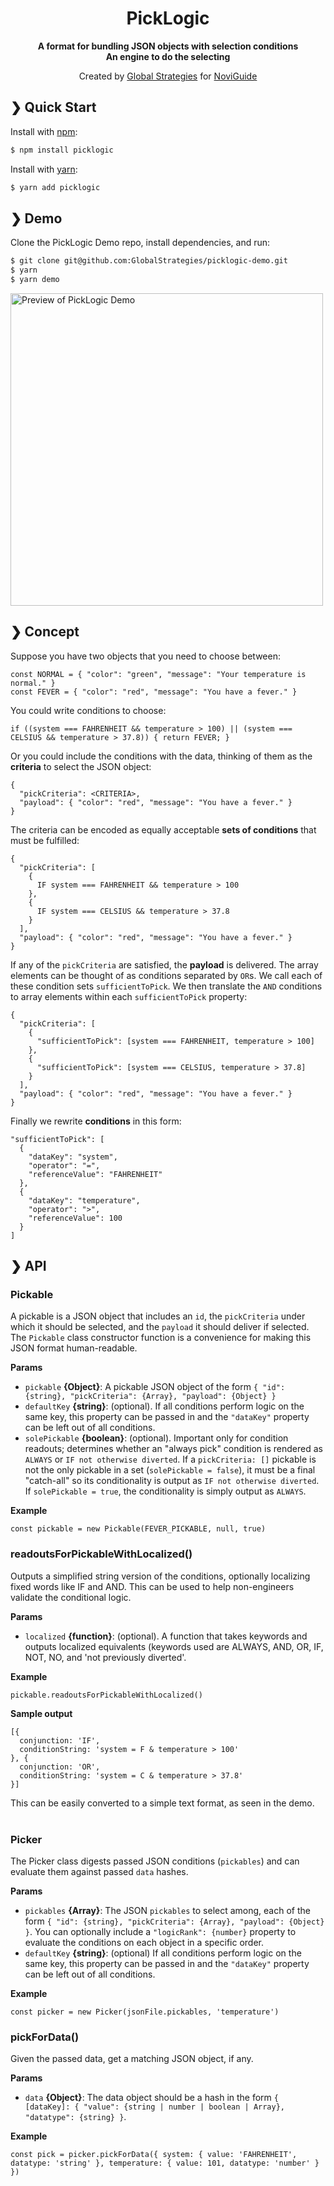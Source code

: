 <h1 align="center">PickLogic</h1>

<p align="center">
    <b>A format for bundling JSON objects with selection conditions</br>An engine to do the selecting</b>
<br>
</p>
<p align="center">
    Created by <a href='https://www.globalstrategies.org'>Global Strategies</a> for <a href='https://www.noviguide.com'>NoviGuide</a>
<br>
</p>

## ❯ Quick Start
Install with [npm](https://www.npmjs.com/):

```sh
$ npm install picklogic
```
Install with [yarn](https://yarnpkg.com/en/):
```sh
$ yarn add picklogic
```

## ❯ Demo
Clone the PickLogic Demo repo, install dependencies, and run:

```sh
$ git clone git@github.com:GlobalStrategies/picklogic-demo.git
$ yarn
$ yarn demo
```
<img src="https://i.imgur.com/sIJW28X.png" alt="Preview of PickLogic Demo" width="500"/>

## ❯ Concept
Suppose you have two objects that you need to choose between:

    const NORMAL = { "color": "green", "message": "Your temperature is normal." }
    const FEVER = { "color": "red", "message": "You have a fever." }
You could write conditions to choose:

`if ((system === FAHRENHEIT && temperature > 100) || (system === CELSIUS && temperature > 37.8)) { return FEVER; }`

Or you could include the conditions with the data, thinking of them as the **criteria** to select the JSON object:

    {
      "pickCriteria": <CRITERIA>,
      "payload": { "color": "red", "message": "You have a fever." }
    }
The criteria can be encoded as equally acceptable **sets of conditions** that must be fulfilled:

    {
      "pickCriteria": [
        {
          IF system === FAHRENHEIT && temperature > 100
        },
        {
          IF system === CELSIUS && temperature > 37.8
        }
      ],
      "payload": { "color": "red", "message": "You have a fever." }
    }
If any of the `pickCriteria`  are satisfied, the **payload** is delivered. The array elements can be thought of as conditions separated by `OR`s. We call each of these condition sets `sufficientToPick`.  We then translate the `AND` conditions to array elements within each `sufficientToPick` property:


    {
      "pickCriteria": [
        {
          "sufficientToPick": [system === FAHRENHEIT, temperature > 100]
        },
        {
          "sufficientToPick": [system === CELSIUS, temperature > 37.8]
        }
      ],
      "payload": { "color": "red", "message": "You have a fever." }
    }
Finally we rewrite **conditions** in this form:


    "sufficientToPick": [
      {
        "dataKey": "system",
        "operator": "=",
        "referenceValue": "FAHRENHEIT"
      },
      {
        "dataKey": "temperature",
        "operator": ">",
        "referenceValue": 100
      }
    ]

## ❯ API
### Pickable
A pickable is a JSON object that includes an `id`, the `pickCriteria` under which it should be selected, and the `payload` it should deliver if selected.
The `Pickable` class constructor function is a convenience for making this JSON format human-readable.

**Params**

* `pickable` **{Object}**: A pickable JSON object of the form `{ "id": {string}, "pickCriteria": {Array}, "payload": {Object} }`
* `defaultKey` **{string}**: (optional). If all conditions perform logic on the same key, this property can be passed in and the `"dataKey"` property can be left out of all conditions.
* `solePickable` **{boolean}**: (optional). Important only for condition readouts; determines whether an "always pick" condition is rendered as `ALWAYS` or `IF not otherwise diverted`. If a `pickCriteria: []` pickable is not the only pickable in a set (`solePickable = false`), it must be a final "catch-all" so its conditionality is output as `IF not otherwise diverted`. If `solePickable = true`, the conditionality is simply output as `ALWAYS`.

**Example**

`const pickable = new Pickable(FEVER_PICKABLE, null, true)`

### readoutsForPickableWithLocalized()
Outputs a simplified string version of the conditions, optionally localizing fixed words like IF and AND. This can be used to help non-engineers validate the conditional logic.

**Params**

* `localized` **{function}**: (optional). A function that takes keywords and outputs localized equivalents (keywords used are ALWAYS, AND, OR, IF, NOT, NO, and 'not previously diverted'.

**Example**

`pickable.readoutsForPickableWithLocalized()`

**Sample output**

    [{ 
      conjunction: 'IF',
      conditionString: 'system = F & temperature > 100'
    }, {
      conjunction: 'OR',
      conditionString: 'system = C & temperature > 37.8'
    }]
This can be easily converted to a simple text format, as seen in the demo.
<br /><br />
### Picker
The Picker class digests passed JSON conditions (`pickables`) and can evaluate them against passed `data` hashes.

**Params**

* `pickables` **{Array}**: The JSON `pickables` to select among, each of the form `{ "id": {string}, "pickCriteria": {Array}, "payload": {Object} }`. You can optionally include a `"logicRank": {number}` property to evaluate the conditions on each object in a specific order.
* `defaultKey` **{string}**: (optional) If all conditions perform logic on the same key, this property can be passed in and the `"dataKey"` property can be left out of all conditions.

**Example**

`const picker = new Picker(jsonFile.pickables, 'temperature')`

### pickForData()
Given the passed data, get a matching JSON object, if any.

**Params**

* `data` **{Object}**: The data object should be a hash in the form `{ [dataKey]: { "value": {string | number | boolean | Array}, "datatype": {string} }`.

**Example**

`const pick = picker.pickForData({ system: { value: 'FAHRENHEIT', datatype: 'string' }, temperature: { value: 101, datatype: 'number' } })`
